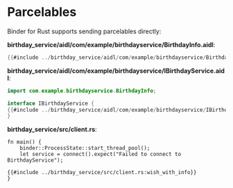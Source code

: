 # Parcelables

Binder for Rust supports sending parcelables directly:

**birthday_service/aidl/com/example/birthdayservice/BirthdayInfo.aidl**:

```java
{{#include ../birthday_service/aidl/com/example/birthdayservice/BirthdayInfo.aidl}}
```

**birthday_service/aidl/com/example/birthdayservice/IBirthdayService.aidl**:

```java
import com.example.birthdayservice.BirthdayInfo;

interface IBirthdayService {
{{#include ../birthday_service/aidl/com/example/birthdayservice/IBirthdayService.aidl:with_info}}
}
```

**birthday_service/src/client.rs**:

```rust,ignore
fn main() {
    binder::ProcessState::start_thread_pool();
    let service = connect().expect("Failed to connect to BirthdayService");

{{#include ../birthday_service/src/client.rs:wish_with_info}}
}
```
